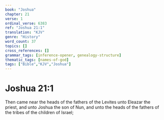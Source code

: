 ```yaml
---
book: "Joshua"
chapter: 21
verse: 1
ordinal_verse: 6383
ref: "Joshua 21:1"
translation: "KJV"
genre: "History"
word_count: 37
topics: []
cross_references: []
grammar_tags: [inference-opener, genealogy-structure]
thematic_tags: [names-of-god]
tags: ["Bible","KJV","Joshua"]
---
```


# Joshua 21:1

Then came near the heads of the fathers of the Levites unto Eleazar the priest, and unto Joshua the son of Nun, and unto the heads of the fathers of the tribes of the children of Israel;
